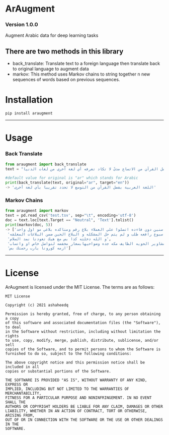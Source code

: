 # ArAugment
### Version 1.0.0

Augment Arabic data for deep learning tasks

## There are two methods in this library 
- back_translate: Translate text to a foreign language then translate back to original language to augment data
- markov: This method uses Markov chains to string together n new sequences of words based on previous sequences.

Installation
====
```
pip install araugment
```
***
  
  
Usage
=====
### Back Translate
```python
from araugment import back_translate
text = "بلغت العربية بفضل القرآن من الاتساع مدىً لا تكاد تعرفه أي لغة أخرى من لغات الدنيا"

#default value for original is "ar" which stands for Arabic
print(back_translate(text, original="ar", target="en"))
-> 'اللغة العربية بفضل القرآن من التوسع لا تحدد تقريبا بأي لغة أخرى'

```

### Markov Chains
```python
from araugment import markov
text = pd.read_csv('test.tsv', sep="\t", encoding='utf-8')
doc = text.loc[text.Target == "Neutral", 'Text'].tolist()
print(markov(doc, 5))
-> ['الخاص مليان سنين دون فاءده اتصلوا علي العملاء بلاغ رقم ومتاكده بلاغي مو اول واحد',
 'السلام عليكم عندي مشكله لي اسبوع رافعه طلب و لم يتم حل المشكله و البلاغ الحين ضمن البلاغات المغلقه',
 'و الله دخلته كذا بس مع هيك تعودنا نمد السلام',
 'سواق يمني جده توصيل مشاوير الحويه الطايف مكه جده وضواحيهابسعار مخفضه لتواصل خاص او واتساب',
 'ازمه كورونا يارب رحمتك بس']

```
***

License
====
ArAugment is licensed under the MIT License. The terms are as follows:  

```
MIT License  

Copyright (c) 2021 ashaheedq  

Permission is hereby granted, free of charge, to any person obtaining a copy  
of this software and associated documentation files (the "Software"), to deal  
in the Software without restriction, including without limitation the rights  
to use, copy, modify, merge, publish, distribute, sublicense, and/or sell  
copies of the Software, and to permit persons to whom the Software is  
furnished to do so, subject to the following conditions:  

The above copyright notice and this permission notice shall be included in all  
copies or substantial portions of the Software.  

THE SOFTWARE IS PROVIDED "AS IS", WITHOUT WARRANTY OF ANY KIND, EXPRESS OR  
IMPLIED, INCLUDING BUT NOT LIMITED TO THE WARRANTIES OF MERCHANTABILITY,  
FITNESS FOR A PARTICULAR PURPOSE AND NONINFRINGEMENT. IN NO EVENT SHALL THE  
AUTHORS OR COPYRIGHT HOLDERS BE LIABLE FOR ANY CLAIM, DAMAGES OR OTHER  
LIABILITY, WHETHER IN AN ACTION OF CONTRACT, TORT OR OTHERWISE, ARISING FROM,  
OUT OF OR IN CONNECTION WITH THE SOFTWARE OR THE USE OR OTHER DEALINGS IN THE  
SOFTWARE.  
```